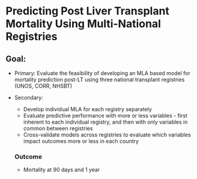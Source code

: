# Predicting Post Liver Transplant Mortality Using Multi-National Registries

## Goal:
 - Primary: Evaluate the feasibility of developing an MLA based model for mortality prediction post-LT using three national transplant registries (UNOS, CORR, NHSBT)
 - Secondary: 
    - Develop individual MLA for each registry separately
    - Evaluate predictive performance with more or less variables - first inherent to each individual registry, and then with only variables in common between registries
    - Cross-validate models across registries to evaluate which variables impact outcomes more or less in each country
   
   ### Outcome 
   - Mortality at 90 days and 1 year
